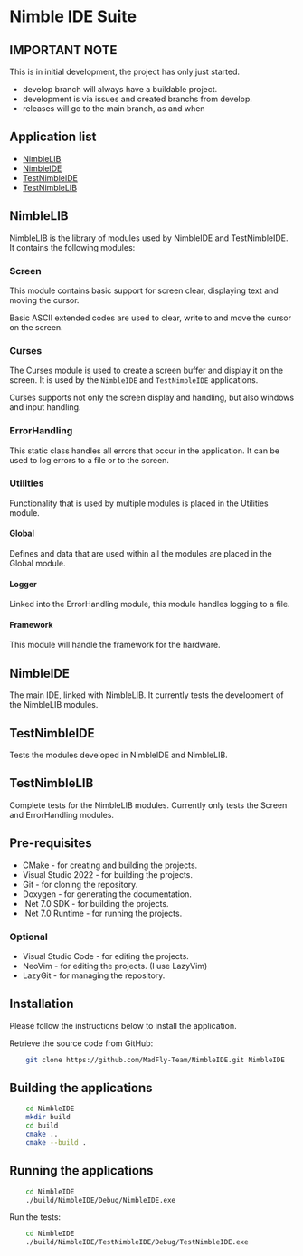 # Nimble IDE Suite

## IMPORTANT NOTE

This is in initial development, the project has only just started.

* develop branch will always have a buildable project.
* development is via issues and created branchs from develop.
* releases will go to the main branch, as and when
 

## Application list

- [NimbleLIB](#nimblelib)
- [NimbleIDE](#nimbleide)
- [TestNimbleIDE](#testnimbleide)
- [TestNimbleLIB](#testnimblelib)

## NimbleLIB

NimbleLIB is the library of modules used by NimbleIDE and TestNimbleIDE. It contains the following modules:

### Screen

This module contains basic support for screen clear, displaying text and moving the cursor.

Basic ASCII extended codes are used to clear, write to and move the cursor on the screen.

### Curses

The Curses module is used to create a screen buffer and display it on the screen. It is used by the `NimbleIDE` and `TestNimbleIDE` applications.

Curses supports not only the screen display and handling, but also windows and input handling.

### ErrorHandling

This static class handles all errors that occur in the application. It can be used to log errors to a file or to the screen.

### Utilities

Functionality that is used by multiple modules is placed in the Utilities module.

#### Global

Defines and data that are used within all the modules are placed in the Global module.

#### Logger

Linked into the ErrorHandling module, this module handles logging to a file.

#### Framework

This module will handle the framework for the hardware.
 

## NimbleIDE

The main IDE, linked with NimbleLIB. It currently tests the development of the NimbleLIB modules.


## TestNimbleIDE

Tests the modules developed in NimbleIDE and NimbleLIB.

## TestNimbleLIB

Complete tests for the NimbleLIB modules.
Currently only tests the Screen and ErrorHandling modules.

## Pre-requisites

- CMake - for creating and building the projects.
- Visual Studio 2022 - for building the projects.
- Git - for cloning the repository.
- Doxygen - for generating the documentation.
- .Net 7.0 SDK - for building the projects.
- .Net 7.0 Runtime - for running the projects.

### Optional

- Visual Studio Code - for editing the projects.
- NeoVim - for editing the projects. (I use LazyVim)
- LazyGit - for managing the repository.

## Installation

Please follow the instructions below to install the application.

Retrieve the source code from GitHub:

```bash
    git clone https://github.com/MadFly-Team/NimbleIDE.git NimbleIDE
```

## Building the applications

```bash
    cd NimbleIDE
    mkdir build
    cd build
    cmake ..
    cmake --build .
```

## Running the applications

```bash
    cd NimbleIDE
    ./build/NimbleIDE/Debug/NimbleIDE.exe
```

Run the tests:

```bash
    cd NimbleIDE
    ./build/NimbleIDE/TestNimbleIDE/Debug/TestNimbleIDE.exe
```
